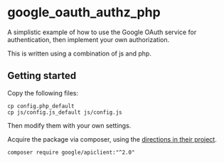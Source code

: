 # google_oauth_authz_php
A simplistic example of how to use the Google OAuth service for authentication, then implement your own authorization.

This is written using a combination of js and php.

## Getting started

Copy the following files:

```
cp config.php_default
cp js/config.js_default js/config.js
```

Then modify them with your own settings.

Acquire the package via composer, using the [directions in their project](https://github.com/googleapis/google-api-php-client#composer).

`composer require google/apiclient:"^2.0"`

